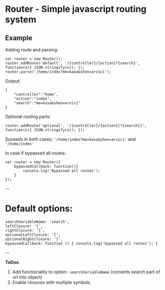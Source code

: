 Router - Simple javascript routing system
==

Example
--

Adding route and parsing:

    var router = new Router();
    router.addRoute('default', '/{controller}/{action}?{search}', function(o){ JSON.stringify(o)); });
    router.parse('/home/index?me=kaxa&shen=arvici');
    
Output:

    { 
        "controller":"home", 
        "action":"index", 
        "search":"me=kaxa&shen=arvici" 
    }
    
Optional rooting parts:

    router.addRoute('optional', '/{controller}/{action}[?{search}]', function(o){ JSON.stringify(o)); });

Suceeds in both cases: `'/home/index?me=kaxa&shen=arvici'` and `'/home/index'`

In case if bypassed all routes:

    var router = new Router({
        bypassedCallback: function(){
            console.log('Bypassed all routes');
        }
    });

--

Default options:
=

    searchVariableName: 'search',
    leftClosure: '{',
    rightClosure: '}',
    optionalLeftClosure: '[',
    optionalRightClosure: ']',
    bypassedCallback: function () { console.log('bypassed all rootes'); }
    
--

**ToDos**:

1. Add functionality to option- `searchVariableName` (converts search part of url into object)
2. Enable closures with multiple symbols

